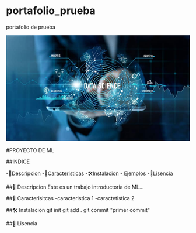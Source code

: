 # portafolio_prueba
portafolio de prueba 

[![dimitri](images/img1.jpg)](https://www.youtube.com/)

#PROYECTO DE ML

##INDICE

-[📖Descripcion](#-descripcion)
-[🚀Caracteristicas](#-caracteristicas)
-[🛠️Instalacion](#-instalacion)
-[   Ejemplos](#-ejemplo)
-[📝Lisencia](#-lisencia)

##📖 Descripcion
Este es un trabajo introductoria de ML...

##🚀 Caracterisitcas
-caracteristica 1
-caractetistica 2

##🛠️ Instalacion
git init
git add .
git commit "primer commit"

##📝 Lisencia

